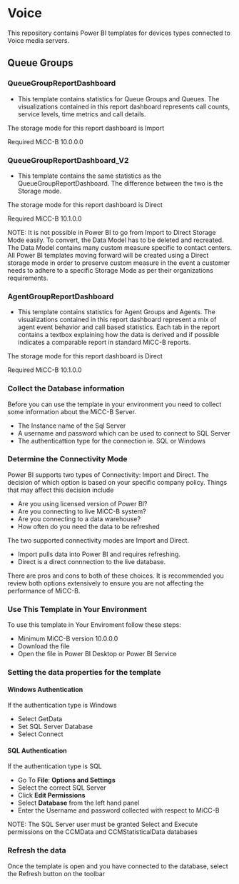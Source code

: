 # Voice	
This repository contains Power BI templates for devices types connected to Voice media servers.

## Queue Groups

### QueueGroupReportDashboard

* This template contains statistics for Queue Groups and Queues. The visualizations contained in this report dashboard represents call counts, service levels, time metrics and call details.

The storage mode for this report dashboard is Import

Required MiCC-B 10.0.0.0

### QueueGroupReportDashboard_V2
* This template contains the same statistics as the QueueGroupReportDashboard. The difference between the two is the Storage mode. 

The storage mode for this report dashboard is Direct

Required MiCC-B 10.1.0.0

NOTE: It is not possible in Power BI to go from Import to Direct Storage Mode easily. To convert, the Data Model has to be deleted and recreated.  The Data Model contains many custom measure specific to contact centers. All Power BI templates moving forward will be created using a Direct storage mode in order to preserve custom measure in the event a customer needs to adhere to a specific Storage Mode as per their organizations requirements.

### AgentGroupReportDashboard
* This template contains statistics for Agent Groups and Agents. The visualizations contained in this report dashboard represent a mix of agent event behavior and call based statistics. Each tab in the report contains a textbox explaining how the data is derived and if possible indicates a comparable report in standard MiCC-B reports.

The storage mode for this report dashboard is Direct

Required MiCC-B 10.1.0.0


### Collect the Database information
Before you can use the template in your environment you need to collect some information about the MiCC-B Server.
* The Instance name of the Sql Server
* A username and password which can be used to connect to SQL Server
* The authenticattion type for the connection ie. SQL or Windows

### Determine the Connectivity Mode 
Power BI supports two types of Connectivity: Import and Direct. The decision of which option is based on your specific company policy.  Things that may affect this decision include
* Are you using licensed version of Power BI?
* Are you connecting to live MiCC-B system?
* Are you connecting to a data warehouse?
* How often do you need the data to be refreshed

The two supported connectivity modes are Import and Direct. 
* Import pulls data into Power BI and requires refreshing. 
* Direct is a direct connnection to the live database. 

There are pros and cons to both of these choices. It is recommended you review both options extensively to ensure you are not affecting the performance of MiCC-B.


### Use This Template in Your Environment 
To use this template in Your Enviroment follow these steps:

* Minimum MiCC-B version 10.0.0.0
* Download the file
* Open the file in Power BI Desktop or Power BI Service

### Setting the data properties for the template

#### Windows Authentication

If the authentication type is Windows
* Select GetData
* Set SQL Server Database
* Select Connect

#### SQL Authentication

If the authentication type is SQL
* Go To **File**: **Options and Settings**
* Select the correct SQL Server 
* Click **Edit Permissions**
* Select **Database** from the left hand panel
* Enter the Username and password collected with respect to MiCC-B

NOTE: The SQL Server user must be granted Select and Execute permissions on the CCMData and CCMStatisticalData databases

### Refresh the data
Once the template is open and you have connected to the database, select the Refresh button on the toolbar

